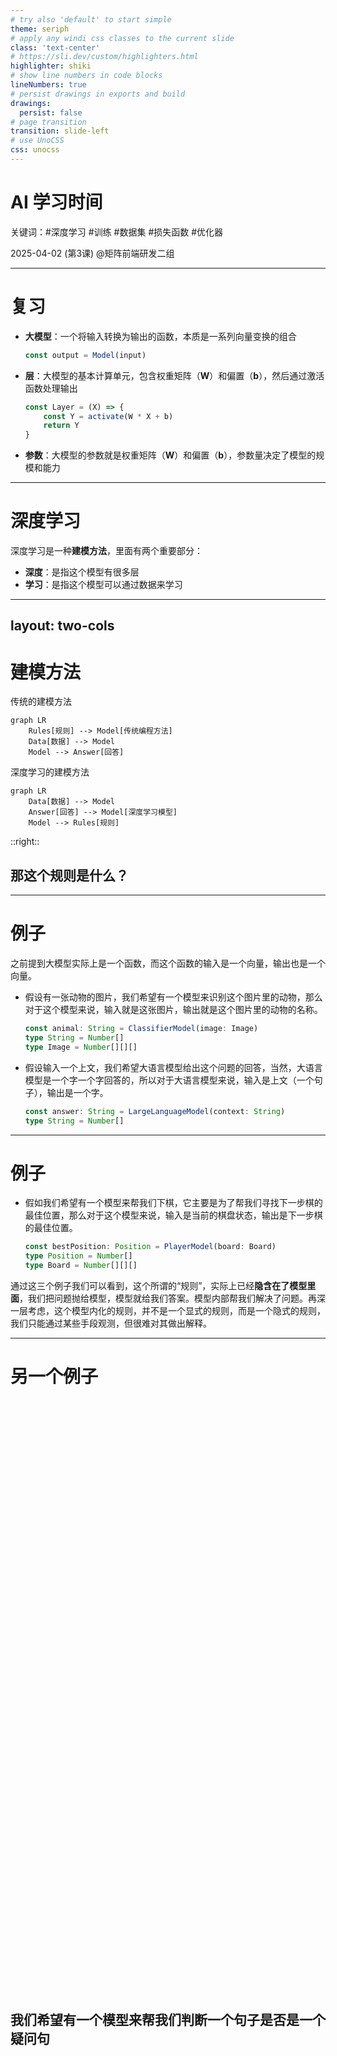 ```yaml
---
# try also 'default' to start simple
theme: seriph
# apply any windi css classes to the current slide
class: 'text-center'
# https://sli.dev/custom/highlighters.html
highlighter: shiki
# show line numbers in code blocks
lineNumbers: true 
# persist drawings in exports and build
drawings:
  persist: false
# page transition
transition: slide-left
# use UnoCSS
css: unocss
---
```


<style>
.slidev-layout {
  font-family: sans-serif;
}

.slidev-layout.cover {
  color: black !important;
  background: white !important;
  background-image: unset !important;
}
.slidev-layout.cover p {
  color: black !important;
}

.slidev-layout h1 {
  color: #005cc5 !important;
  font-weight: bold;
  border-bottom: solid 2px #005cc5;
  width: fit-content;
}
.slidev-layout h2 {
  font-size: 1.6rem;
  margin-bottom: 10px;
}
.slidev-layout .my-auto h1 {
  color: #005cc5 !important;
  border-bottom: none;
  width: auto;
}
.slidev-layout h1 + p {
  opacity: 1 !important;
  padding-top: 20px;
}
.col-right {
  padding-left: 25px;
  display: flex;
  justify-content: center;
  flex-direction: column;
}
</style>

# AI 学习时间

关键词：#深度学习 #训练 #数据集 #损失函数 #优化器

2025-04-02 (第3课) @矩阵前端研发二组

--- 

# 复习

- **大模型**：一个将输入转换为输出的函数，本质是一系列向量变换的组合

    ```ts
    const output = Model(input)
    ```

- **层**：大模型的基本计算单元，包含权重矩阵（$\textbf{W}$）和偏置（$\textbf{b}$），然后通过激活函数处理输出

    ```ts
    const Layer = (X) => {
        const Y = activate(W * X + b)
        return Y
    }
    ```

- **参数**：大模型的参数就是权重矩阵（$\textbf{W}$）和偏置（$\textbf{b}$），参数量决定了模型的规模和能力

---

# 深度学习

深度学习是一种**建模方法**，里面有两个重要部分：

- **深度**：是指这个模型有很多层
- **学习**：是指这个模型可以通过数据来学习

---
layout: two-cols
---

# 建模方法

传统的建模方法

```mermaid
graph LR
    Rules[规则] --> Model[传统编程方法]
    Data[数据] --> Model
    Model --> Answer[回答]
```

深度学习的建模方法

```mermaid
graph LR
    Data[数据] --> Model
    Answer[回答] --> Model[深度学习模型]
    Model --> Rules[规则]
```

::right::

<h2>
那这个规则是什么？
</h2>

---

# 例子

之前提到大模型实际上是一个函数，而这个函数的输入是一个向量，输出也是一个向量。

- 假设有一张动物的图片，我们希望有一个模型来识别这个图片里的动物，那么对于这个模型来说，输入就是这张图片，输出就是这个图片里的动物的名称。
    ```ts
    const animal: String = ClassifierModel(image: Image)
    type String = Number[]
    type Image = Number[][][]
    ```

- 假设输入一个上文，我们希望大语言模型给出这个问题的回答，当然，大语言模型是一个字一个字回答的，所以对于大语言模型来说，输入是上文（一个句子），输出是一个字。
    ```ts
    const answer: String = LargeLanguageModel(context: String)
    type String = Number[]
    ```

---

# 例子

- 假如我们希望有一个模型来帮我们下棋，它主要是为了帮我们寻找下一步棋的最佳位置，那么对于这个模型来说，输入是当前的棋盘状态，输出是下一步棋的最佳位置。
    ```ts
    const bestPosition: Position = PlayerModel(board: Board)
    type Position = Number[]
    type Board = Number[][][]
    ```

通过这三个例子我们可以看到，这个所谓的“规则”，实际上已经**隐含在了模型里面**，我们把问题抛给模型，模型就给我们答案。模型内部帮我们解决了问题。再深一层考虑，这个模型内化的规则，并不是一个显式的规则，而是一个隐式的规则，我们只能通过某些手段观测，但很难对其做出解释。

---

# 另一个例子

<div style="height: 50vh;display: flex;align-items: center;justify-content: center;">
  <h2>
  我们希望有一个模型来帮我们判断一个句子是否是一个疑问句
  </h2>
</div>

---

# 另一个例子 - 传统方法

按照常规思路来考虑，要判断一个句子是否为一个问句，我们实际上只需要判断句子末尾是不是问号就可以了，如果使用传统的编程方法，我们可以这样实现。

```ts
const Model = (sentence: String): Boolean => {
    return sentence[sentence.length - 1] === '？'
}
```

---

# 另一个例子 - 深度学习方法

但我们现在开始用深度学习的思路来建模。对于这个模型来说，输入是一个句子，输出是一个布尔值。而布尔值也可以看成是一个向量，我们按照下面的方式来定义输出。

```ts
type False = [0]
type True = [1]
```

而输入的句子，也是一个向量。我们先定一个单词表，这个单词表的 `key` 为中文字以及标点符号，`value` 为一个数字。然后我们把句子中的每个字都转换成数字，然后把这些数字拼接起来，就得到了一个向量。

```ts
DICTIONARY = {
    '你': 1,
    '好': 2,
    '吗': 3,
    '？': 4,
    '。': 5,
    '！': 6,
}
```

那么“你好。”这句话就是 `[1, 2, 5]`，而“你好吗？”这句话就是 `[1, 2, 3, 4]`。

---

# 另一个例子 - 深度学习方法

这时候我们所希望模型的行为是这样的：

```ts
Model('你好。') = False
Model('你好吗？') = True
```

更进一步，我们实际上希望得到的是：

```ts
Model([1, 2, 5]) = [0]
Model([1, 2, 3, 4]) = [1]
```

所以从形状上来说，我们需要一个“运算”，将一个多个元素的数组，变成一个元素的数组。而矩阵乘法可以做到这一点，对于形状分别为 $a \times b$ 和 $b \times c$ 的矩阵，它们的矩阵乘法结果为 $a \times c$ 。所以在这个场景里，我们需要一个 $1 \times n$ 的矩阵，与 $n \times 1$ 的矩阵相乘，结果为 $1 \times 1$ 的矩阵。

---
layout: two-cols
---

# 另一个例子 - 深度学习方法

我们先固定输入的维度上限，为了方便，我们就假设上限长度是 5，如果不足的话就补全 0，对于上面两个输入来说，会转化为

```ts
// Size(1 x n)
// '你好。'
const x1 = [0, 0, 1, 2, 5]
// '你好吗？'
const x2 = [0, 1, 2, 3, 4]
```

基于上述讨论，我们假设我们需要求的矩阵参数为

```ts
// Size(n x 1)
const W = [
  w1,
  w2,
  w3,
  w4,
  w5
]
```

::right::

用参数乘以输入，可以看到

```ts
// Size(1 x n) x Size(n x 1) = Size(1 x 1)

// '你好。'
const y1 = [
  w1,
  w2,
  w3,
  w4,
  w5
] * [0, 0, 1, 2, 5] = w3 + 2w4 + 5w5

// '你好吗？'
const y2 = [
  w1,
  w2,
  w3,
  w4,
  w5
] * [0, 1, 2, 3, 4] = w2 + 2w3 + 3w4 + 4w5
```

---

# 另一个例子 - 深度学习方法


这时候，聪明的同学可能会发现，0 起到了“掩码”的作用，乘以一个 0 之后就忽略了对应元素了，在我们这个场景下，我们希望判断句子最后一位是不是问号，那么其实我们可以忽略前面所有的元素，也就是一个理想的参数应该是

```ts
const W = [0, 0, 0, 0, 1]
```

这样，每个输入乘上这个参数，就能得到最后一个字符对应的 id。

```ts
// '你好。'
const y1 = [0, 0, 0, 0, 1] * [0, 0, 1, 2, 5] = [5]
// '你好吗？'
const y2 = [0, 0, 0, 0, 1] * [0, 1, 2, 3, 4] = [4]
```

经过这步处理，我们便把最后一个元素取出来了，此时我们需要对其进行“判断”，如果是 4，那就是问号结尾，如果不是，就不是。但因为单词表里，问号对应的 id 是 4, 小于 4 的 id 和大于 4 的 id 我们都要判断为 `False`，**这样一个函数并不能是一个线性函数**（想想为什么）。

---
layout: two-cols
---

# 另一个例子 - 深度学习方法

考虑下面这个二次函数，其特点是 $f(4) = 1$，当 $x \neq 4$ 的时候，$f(x) < 1$，更进一步，如果我们对这个函数值进行向下取整的话，有

$$
\begin{cases}
\lfloor f(x) \rfloor = 1, x = 4 \\
\lfloor f(x) \rfloor < 1, x \neq 4
\end{cases}
$$

下面是其函数图像，这个图像的具体方程为 $f(x) = -(x - 4)^2 + 1$。

这样做的好处是，这个函数是一个连续函数，我们可以很方便用这个函数来模拟“概率”，越趋近于 1，就表明得到该结果的概率越大，否则就越小。这里是为了方便，用了大家熟悉的二次函数，更好的模拟是采用高斯分布函数，可以通过调节高斯分布的方差和标准差来使得钟形曲线极值为 1，中轴线对应的 x 值为 4。

::right::

<img src="/二次函数.png" class="h-80" style="margin: auto" />


---

# 另一个例子 - 深度学习方法


回到例子中，这样我们得到一个“完美的”模型，其定义如下。

```ts
class Model {
    W: Number[] = [0, 0, 0, 0, 1]
    activate: (x: Number) => Number = (x) => {
        return -(x - 4) ** 2 + 1
    }

    forward(x: Number[]): Number[] {
        const y = this.W * x
        return [this.activate(y)]
    }
}
```


这个例子的一个启示是，我们**好像把一个和数学没太大关系的问题，转化为矩阵运算了**，而事实上，很多问题都可以被抽象为矩阵运算来建模。这个例子想说明另的一个问题是，模型的规则被内化在 `W` 和 `activate` 函数中了，我们无法直接观察到这个模型的规则，只能通过模型的输出来观察到模型的规则。我们直接交给模型的是我们的数据，以及我们希望得到的结果，而模型自己学习这两个参数。在这个例子里，这两者还是通过我们**思考**出来的，而实际上，这两者是可以**学习**出来的。

---

# 深度学习 - 概述

有了上面的认识基础，我们就可以将目光聚焦在以下问题：如何得到 `W` 和 `activate` 函数？**训练** 就是得到这两者的过程。

我们可以把这个过程分为以下几个步骤：

1. 我们需要一个**模型**，这个模型可以接受输入，然后输出一个结果
2. 我们需要一个**损失函数**，这个损失函数可以接受模型的输出和我们期望的输出，然后输出一个损失值
3. 我们需要一个**优化器**，这个优化器可以接受损失函数的输出，然后输出一个新的模型
4. 我们需要一个**数据集**，这个数据集包含了我们希望模型学习的样本

```mermaid
graph LR
    Data[训练数据] --> Model[模型]
    Model --> Output[模型输出]
    Target[期望输出] --> Loss[损失函数]
    Output --> Loss
    Loss --> Optimizer[优化器]
    Optimizer -->|更新参数| Model
```

---
layout: two-cols
---

# 深度学习 - 数据集

继续沿用上面的例子，我们的数据集就是一些句子，以及这些句子的期望输出（是否为问号结尾）。

```ts
const dataset = [
    ['你好。', False],
    ['你好吗？', True],
    ['你好吗。', False],
]
```

经过向量化预处理，真正输入模型的是这样的训练数对。

```ts
const preprocessedDataset = [
    [[0, 0, 1, 2, 5], [0]],
    [[0, 1, 2, 3, 4], [1]],
    [[0, 1, 2, 3, 5], [0]],
]
```

::right::

```mermaid
graph TD
    Data[训练数据] --> Model[模型]
    Model --> Output[模型输出]
    Target[期望输出] --> Loss[损失函数]
    Output --> Loss
    Loss --> Optimizer[优化器]
    Optimizer -->|更新参数| Model

    style Data fill:#005cc5,stroke:#005cc5,color:#fff
```

---
layout: two-cols
---

# 深度学习 - 模型

从上面的例子出发，我们的模型可以是一个很简单的一层模型，其定义如下。

```ts
class Model {
    W: Number[]
    activate: (x: Number): Number
    forward(x: Number[]): Number[]
}
```

有了模型之后，就能用模型计算出输入的结果了。

```ts
const model = new Model()
const output = model.forward('你好。') // => [0]
```

::right::

```mermaid
graph TD
    Data[训练数据] --> Model[模型]
    Model --> Output[模型输出]
    Target[期望输出] --> Loss[损失函数]
    Output --> Loss
    Loss --> Optimizer[优化器]
    Optimizer -->|更新参数| Model

    style Model fill:#005cc5,stroke:#005cc5,color:#fff
```

---
layout: two-cols
---

# 深度学习 - 损失函数

损失函数指导优化器的优化方向，其思路其实很简单，假设目前模型的行为是

```ts
const output = model.forward('你好。') // => [0]
```

那么我们希望模型的输出是 `[0]`，如果此时模型输出了 `[1]`，那就是误判了，我们希望损失函数有比较大的差值，如果模型确实输出 `[0]`，那么我们希望损失函数几乎没有差值。从这个角度来看，我们可以把损失函数定义为

```ts
const Loss = (output: Number, target: Number): Number => {
    return output - target
}
```

这种定义的直观理解就是，如果实际输出离期望输出越大，那么误差就越大。

::right::

```mermaid
graph TD
    Data[训练数据] --> Model[模型]
    Model --> Output[模型输出]
    Target[期望输出] --> Loss[损失函数]
    Output --> Loss
    Loss --> Optimizer[优化器]
    Optimizer -->|更新参数| Model

    style Loss fill:#005cc5,stroke:#005cc5,color:#fff
```

---
layout: two-cols
---

# 深度学习 - 优化器

优化器的作用是根据损失函数的输出，来更新模型的参数。优化器的思路也很简单，我们可以把模型的参数看成是一个向量，我们希望这个向量的每个元素都尽可能地接近期望的输出。

```ts
const Optimizer = (model: Model, loss: Number): Model => {
    const newModel = new Model()
    newModel.W = model.W - loss
}
```

实际情况下，只要不是线性关系的话（实际也不是），我们不太可能一步到位直接把参数调整正确，此时我们需要每次改一点点，而这个改动的比率就称为**学习率（learning rate）**。

```ts {3}
const Optimizer = (model: Model, loss: Number): Model => {
    const newModel = new Model()
    newModel.W = model.W - learningRate * loss
}
```

::right::

```mermaid
graph TD
    Data[训练数据] --> Model[模型]
    Model --> Output[模型输出]
    Target[期望输出] --> Loss[损失函数]
    Output --> Loss
    Loss --> Optimizer[优化器]
    Optimizer -->|更新参数| Model

    style Optimizer fill:#005cc5,stroke:#005cc5,color:#fff
```

---

# 深度学习 - 训练过程

训练过程就是不断地进行尝试，直到模型的输出接近期望输出。当然，这里需要一个终止条件，那就是误差在我们允许的范围内，我们就可以不继续进行优化了。

```ts
const train = (dataset: [String, Boolean][]): Model => {
    let model = new Model()
    for (const [input, target] of dataset) {
        // 使用当前模型计算输出
        const output = model.forward(input)
        // 计算损失
        const loss = Loss(output, target)

        // 如果误差已经很小，就可以结束训练了
        if (loss < LOSS_THRESHOLD) break

        // 根据损失优化模型
        const newModel = Optimizer(model, loss)
        // 下一个循环使用新的模型
        model = newModel
    }

    return model
}
```

---

# 小结

- **深度学习**：一种建模方式，通过多层网络来表征模型，然后每层网络的参数都是可以通过学习得到的。
- **数据集**：包含了我们希望模型学习的样本。
- **训练**：通过不断地尝试，来得到模型的参数。
- **损失函数**：接受模型的输出和我们期望的输出，然后输出一个损失值。
- **优化器**：接受损失函数的输出，然后输出一个新的模型。

---

# 实践时刻

- 思考一下如何建模布尔运算
- 思考如何训练出一个能做布尔运算的模型

---

<div style="display: flex; width: 100%; height: 100%; justify-content: center; align-items: center">
  <h1 style="font-size: 3em;">Q & A</h1>
</div>
